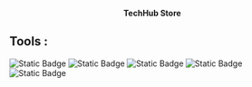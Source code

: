 <p align="center"><strong>TechHub Store</strong></p>

## Tools :

![Static Badge](https://img.shields.io/badge/Python-%23107dac?style=flat)
![Static Badge](https://img.shields.io/badge/JavaScript-%23fffb05?style=flat)
![Static Badge](https://img.shields.io/badge/Django-%23317256?style=flat)
![Static Badge](https://img.shields.io/badge/Django-allauth-%2300ff83?style=flat)
<br>
![Static Badge](https://img.shields.io/badge/HTML-%23ff4d00?style=flat)
